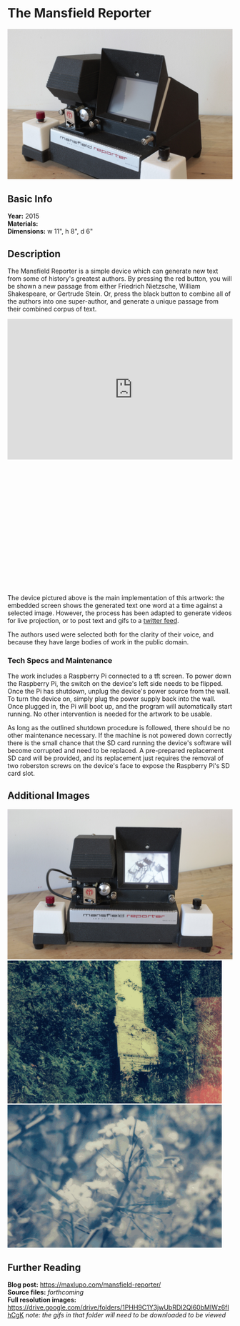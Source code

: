 # The Mansfield Reporter

<img src="./images/Mansfield_screen_off.JPG" width="600">

## Basic Info
**Year:** 2015  
**Materials:**   
**Dimensions:**  w 11", h 8", d 6"

## Description
The Mansfield Reporter is a simple device which can generate new text from some of history's greatest authors. By pressing the red button, you will be shown a new passage from either Friedrich Nietzsche, William Shakespeare, or Gertrude Stein. Or, press the black button to combine all of the authors into one super-author, and generate a unique passage from their combined corpus of text.

<div style="position: relative; padding-bottom: 56.25%; height: 0; overflow: hidden; max-width: 100%; height: auto;">
    <iframe width="560" height="315" src="https://www.youtube-nocookie.com/embed/pomt0gw3bvc?rel=0" frameborder="0" allow="autoplay; encrypted-media" allowfullscreen></iframe>
</div>

The device pictured above is the main implementation of this artwork: the embedded screen shows the generated text one word at a time against a selected image. However, the process has been adapted to generate videos for live projection, or to post text and gifs to a [twitter feed](https://twitter.com/yupsurewhatever).

The authors used were selected both for the clarity of their voice, and because they have large bodies of work in the public domain.

### Tech Specs and Maintenance
The work includes a Raspberry Pi connected to a tft screen. To power down the Raspberry Pi, the switch on the device's left side needs to be flipped. Once the Pi has shutdown, unplug the device's power source from the wall. To turn the device on, simply plug the power supply back into the wall. Once plugged in, the Pi will  boot up, and the program will automatically start running. No other intervention is needed for the artwork to be usable.

As long as the outlined shutdown procedure is followed, there should be no other maintenance necessary. If the machine is not powered down correctly there is the small chance that the SD card running the device's software will become corrupted and need to be replaced. A pre-prepared replacement SD card will be provided, and its replacement just requires the removal of two roberston screws on the device's face to expose the Raspberry Pi's SD card slot.

## Additional Images

<img src="./images/Mansfield_Reporter_02.JPG" width="600">

<img src="./images/animated-decay.gif">

<img src="./images/animated-morality.gif">

## Further Reading
**Blog post:** <https://maxlupo.com/mansfield-reporter/>  
**Source files:** *forthcoming*  
**Full resolution images:** <https://drive.google.com/drive/folders/1PHH9C1Y3jwUbRDI2Ql60bMIWz6fIhCgK>  *note: the gifs in that folder will need to be downloaded to be viewed*
